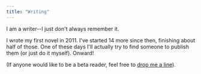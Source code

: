 ```yaml
---
title: "Writing"
---
```

I am a writer--I just don't always remember it.

I wrote my first novel in 2011. I've started 14 more since then, finishing about half of those. One of these days I'll actually try to find someone to publish them (or just do it myself). Onward! 

(If anyone would like to be a beta reader, feel free to [drop me a line](mailto:blog@jverkamp.com)). 